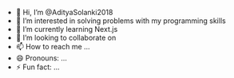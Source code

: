 - 👋 Hi, I’m @AdityaSolanki2018
- 👀 I’m interested in solving problems with my programming skills
- 🌱 I’m currently learning Next.js
- 💞️ I’m looking to collaborate on 
- 📫 How to reach me ...
- 😄 Pronouns: ...
- ⚡ Fun fact: ...

<!---
AdityaSolanki2018/AdityaSolanki2018 is a ✨ special ✨ repository because its `README.md` (this file) appears on your GitHub profile.
You can click the Preview link to take a look at your changes.
--->
